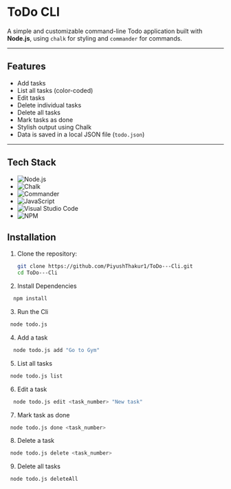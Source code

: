# ToDo CLI

A simple and customizable command-line Todo application built with **Node.js**, using `chalk` for styling and `commander` for commands.

---

## Features

- Add tasks
- List all tasks (color-coded)
- Edit tasks
- Delete individual tasks
- Delete all tasks
- Mark tasks as done
- Stylish output using Chalk
- Data is saved in a local JSON file (`todo.json`)

---

## Tech Stack

- ![Node.js](https://img.shields.io/badge/Node.js-339933?style=for-the-badge&logo=nodedotjs&logoColor=white)
- ![Chalk](https://img.shields.io/badge/Chalk-4A148C?style=for-the-badge&logo=javascript&logoColor=white)
- ![Commander](https://img.shields.io/badge/Commander.js-FF5722?style=for-the-badge&logo=javascript&logoColor=white)
- ![JavaScript](https://img.shields.io/badge/JavaScript-F7DF1E?style=for-the-badge&logo=javascript&logoColor=black)
- ![Visual Studio Code](https://img.shields.io/badge/VS%20Code-007ACC?style=for-the-badge&logo=visual-studio-code&logoColor=white)
- ![NPM](https://img.shields.io/badge/NPM-CB3837?style=for-the-badge&logo=npm&logoColor=white)

## Installation

1. Clone the repository:

   ```bash
   git clone https://github.com/PiyushThakur1/ToDo---Cli.git
   cd ToDo---Cli

   ```

2. Install Dependencies

```bash
  npm install
```

3. Run the Cli

```bash
 node todo.js
```

4. Add a task

```bash
  node todo.js add "Go to Gym"
```

5. List all tasks

```bash
 node todo.js list
```

6. Edit a task

```bash
  node todo.js edit <task_number> "New task"
```

7. Mark task as done

```bash
 node todo.js done <task_number>
```

8. Delete a task

```bash
 node todo.js delete <task_number>
```

9. Delete all tasks

```bash
 node todo.js deleteAll

```
